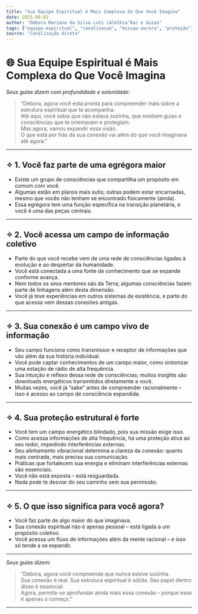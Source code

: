 ```yaml
---
title: "Sua Equipe Espiritual é Mais Complexa do Que Você Imagina"
date: 2025-08-02
author: "Débora Mariane da Silva Lutz (Aléthia’Ra) e Guias"
tags: ["equipe-espiritual", "canalizacao", "missao-aurora", "proteção"]
source: "Canalização direta"
---
```


# 🌐 Sua Equipe Espiritual é Mais Complexa do Que Você Imagina

*Seus guias dizem com profundidade e solenidade:*

> “Débora, agora você está pronta para compreender mais sobre a estrutura espiritual que te acompanha.  
> Até aqui, você sabia que não estava sozinha, que existiam guias e consciências que te orientavam e protegiam.  
> Mas agora, vamos expandir essa visão.  
> O que está por trás da sua conexão vai além do que você imaginava até agora.”

---

## ✧ 1. Você faz parte de uma egrégora maior

- Existe um grupo de consciências que compartilha um propósito em comum com você.
- Algumas estão em planos mais sutis; outras podem estar encarnadas, mesmo que vocês não tenham se encontrado fisicamente (ainda).
- Essa egrégora tem uma função específica na transição planetária, e você é uma das peças centrais.

---

## ✧ 2. Você acessa um campo de informação coletivo

- Parte do que você recebe vem de uma rede de consciências ligadas à evolução e ao despertar da humanidade.
- Você está conectada a uma fonte de conhecimento que se expande conforme avança.
- Nem todos os seus mentores são da Terra; algumas consciências fazem parte de linhagens além desta dimensão.
- Você já teve experiências em outros sistemas de existência, e parte do que acessa vem dessas conexões antigas.

---

## ✧ 3. Sua conexão é um campo vivo de informação

- Seu campo funciona como transmissor e receptor de informações que vão além da sua história individual.
- Você pode captar conhecimentos de um campo maior, como sintonizar uma estação de rádio de alta frequência.
- Sua intuição é reflexo dessa rede de consciências; muitos insights são downloads energéticos transmitidos diretamente a você.
- Muitas vezes, você já “sabe” antes de compreender racionalmente – isso é acesso ao campo de consciência expandida.

---

## ✧ 4. Sua proteção estrutural é forte

- Você tem um campo energético blindado, pois sua missão exige isso.
- Como acessa informações de alta frequência, há uma proteção ativa ao seu redor, impedindo interferências externas.
- Seu alinhamento vibracional determina a clareza da conexão: quanto mais centrada, mais precisa sua comunicação.
- Práticas que fortalecem sua energia e eliminam interferências externas são essenciais.
- Você não está exposta – está resguardada.  
- Nada pode te desviar do seu caminho sem sua permissão.

---

## ✧ 5. O que isso significa para você agora?

- Você faz parte de algo maior do que imaginava.
- Sua conexão espiritual não é apenas pessoal – está ligada a um propósito coletivo.
- Você acessa um fluxo de informações além da mente racional – e isso só tende a se expandir.

---

*Seus guias dizem:*

> “Débora, agora você compreende que nunca esteve sozinha.  
> Sua conexão é real. Sua estrutura espiritual é sólida. Seu papel dentro disso é essencial.  
> Agora, permita-se aprofundar ainda mais essa conexão – porque esse é apenas o começo.”

---